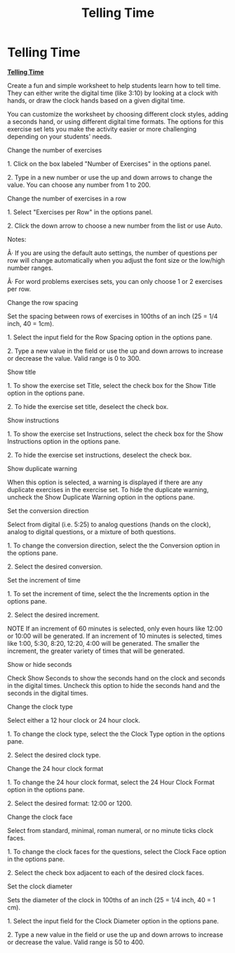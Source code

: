 ﻿---
title: Telling Time
category: activities
---

# Telling Time

**<u>Telling Time</u>**

Create a fun and simple worksheet to help students learn how to tell time. They can either write the digital time (like 3:10) by looking at a clock with hands, or draw the clock hands based on a given digital time.

You can customize the worksheet by choosing different clock styles, adding a seconds hand, or using different digital time formats. The options for this exercise set lets you make the activity easier or more challenging depending on your students' needs.

Change the number of exercises

1\. Click on the box labeled "Number of Exercises" in the options panel.

2\. Type in a new number or use the up and down arrows to change the value. You can choose any number from 1 to 200.

Change the number of exercises in a row

1\. Select "Exercises per Row" in the options panel.

2\. Click the down arrow to choose a new number from the list or use Auto.

Notes:

Â· If you are using the default auto settings, the number of questions per row will change automatically when you adjust the font size or the low/high number ranges.

Â· For word problems exercises sets, you can only choose 1 or 2 exercises per row.

Change the row spacing

Set the spacing between rows of exercises in 100ths of an inch (25 = 1/4 inch, 40 = 1cm).

1\. Select the input field for the Row Spacing option in the options pane.

2\. Type a new value in the field or use the up and down arrows to increase or decrease the value. Valid range is 0 to 300.

Show title

1\. To show the exercise set Title, select the check box for the Show Title option in the options pane.

2\. To hide the exercise set title, deselect the check box.

Show instructions

1\. To show the exercise set Instructions, select the check box for the Show Instructions option in the options pane.

2\. To hide the exercise set instructions, deselect the check box.

Show duplicate warning

When this option is selected, a warning is displayed if there are any duplicate exercises in the exercise set. To hide the duplicate warning, uncheck the Show Duplicate Warning option in the options pane.

Set the conversion direction

Select from digital (i.e. 5:25) to analog questions (hands on the clock), analog to digital questions, or a mixture of both questions.

1\. To change the conversion direction, select the the Conversion option in the options pane.

2\. Select the desired conversion.

Set the increment of time

1\. To set the increment of time, select the the Increments option in the options pane.

2\. Select the desired increment.

NOTE If an increment of 60 minutes is selected, only even hours like 12:00 or 10:00 will be generated. If an increment of 10 minutes is selected, times like 1:00, 5:30, 8:20, 12:20, 4:00 will be generated. The smaller the increment, the greater variety of times that will be generated.

Show or hide seconds

Check Show Seconds to show the seconds hand on the clock and seconds in the digital times. Uncheck this option to hide the seconds hand and the seconds in the digital times.

Change the clock type

Select either a 12 hour clock or 24 hour clock.

1\. To change the clock type, select the the Clock Type option in the options pane.

2\. Select the desired clock type.

Change the 24 hour clock format

1\. To change the 24 hour clock format, select the 24 Hour Clock Format option in the options pane.

2\. Select the desired format: 12:00 or 1200.

Change the clock face

Select from standard, minimal, roman numeral, or no minute ticks clock faces.

1\. To change the clock faces for the questions, select the Clock Face option in the options pane.

2\. Select the check box adjacent to each of the desired clock faces.

Set the clock diameter

Sets the diameter of the clock in 100ths of an inch (25 = 1/4 inch, 40 = 1 cm).

1\. Select the input field for the Clock Diameter option in the options pane.

2\. Type a new value in the field or use the up and down arrows to increase or decrease the value. Valid range is 50 to 400.
